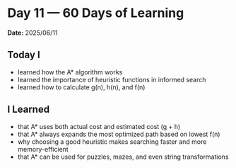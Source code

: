 # Day 11 — 60 Days of Learning
**Date:** 2025/06/11 

## Today I

- learned how the A* algorithm works
- learned the importance of heuristic functions in informed search
- learned how to calculate g(n), h(n), and f(n)

## I Learned

- that A* uses both actual cost and estimated cost (g + h)
- that A* always expands the most optimized path based on lowest f(n)
- why choosing a good heuristic makes searching faster and more memory-efficient
- that A* can be used for puzzles, mazes, and even string transformations

